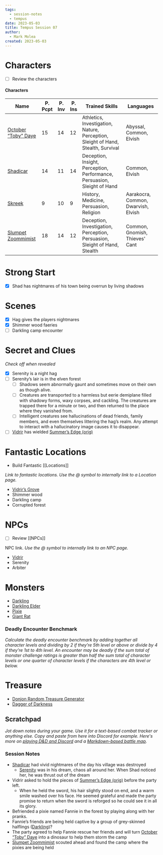 ```yaml
---
tags:
  - session-notes
  - tempus
date: 2023-05-03
title: Tempus Session 07
author:
  - Mark Molea
created: 2023-05-03
---
```

# Characters

- [ ] Review the characters

#### Characters

|Name|P. Pcpt|P. Inv|P. Ins|Trained Skills|Languages|
|---|---|---|---|---|---|
|[October “Toby” Daye](/02---characters/main-party/october-toby-daye)|15|14|12|Athletics, Investigation, Nature, Perception, Sleight of Hand, Stealth, Survival|Abyssal, Common, Elvish|
|[Shadicar](/02---characters/main-party/shadicar)|14|11|14|Deception, Insight, Perception, Performance, Persuasion, Sleight of Hand|Common, Elvish|
|[Skreek](/02---characters/main-party/skreek)|9|10|9|History, Medicine, Persuasion, Religion|Aarakocra, Common, Dwarvish, Elvish|
|[Slumpet Zoommimist](/02---characters/main-party/slumpet-zoommimist)|18|14|12|Deception, Investigation, Perception, Persuasion, Sleight of Hand, Stealth|Common, Gnomish, Thieves' Cant|

  
  

# Strong Start

- [x] Shad has nightmares of his town being overrun by living shadows

# Scenes

- [x] Hag gives the players nightmares
- [x] Shimmer wood faeries
- [ ] Darkling camp encounter

# Secret and Clues

_Check off when revealed_

- [x] Serenity is a night hag
- [ ] Serenity’s lair is in the elven forest
    - [ ] Shadows seem abnormally gaunt and sometimes move on their own as though alive.
    - [ ] Creatures are transported to a harmless but eerie demiplane filled with shadowy forms, waxy corpses, and cackling. The creatures are trapped there for a minute or two, and then returned to the place where they vanished from.
    - [ ] Intelligent creatures see hallucinations of dead friends, family members, and even themselves littering the hag’s realm. Any attempt to interact with a hallucinatory image causes it to disappear.
- [ ] [Vidrir](/02---characters/allies/vidrir) has wielded [Summer’s Edge (orig)](/04---items/summers-edge-orig)

# Fantastic Locations

- Build Fantastic [[Locations]]

_Link to fantastic locations. Use the @ symbol to internally link to a Location page._

- [Vidrir’s Grove](/03---locations/vidrirs-grove)
- Shimmer wood
- Darkling camp
- Corrupted forest

# NPCs

- [ ] Review [[NPCs]]

NPC link. _Use the @ symbol to internally link to an NPC page._

- [Vidrir](/02---characters/allies/vidrir)
- Serenity
- Arbiter

# Monsters

- [Darkling](/02---characters/monsters/darkling)
- [Darkling Elder](/02---characters/monsters/darkling-elder)
- [Pixie](/02---characters/monsters/pixie)
- [Giant Rat](/02---characters/monsters/giant-rat)

  

### **Deadly Encounter Benchmark**

_Calculate the deadly encounter benchmark by adding together all character levels and dividing by 2 if they're 5th level or above or divide by 4 if they're 1st to 4th level. An encounter may be deadly if the sum total of monster challenge ratings is greater than half the sum total of character levels or one quarter of character levels if the characters are 4th level or below._

# Treasure

- [Donjon Random Treasure Generator](https://donjon.bin.sh/5e/random/#type=treasure;treasure-cr=4;treasure-loot_type=treasure_hoard)
- [Dagger of Darkness](/04---items/dagger-of-darkness)

## Scratchpad

_Jot down notes during your game. Use it for a text-based combat tracker or anything else. Copy and paste from here into Discord for example. Here's more on [playing D&D and Discord](https://slyflourish.com/playing_dnd_over_discord.html) and a [Markdown-based battle map](https://slyflourish.com/text-based_battle_maps.html)._

### Session Notes

- [Shadicar](/02---characters/main-party/shadicar) had vivid nightmares of the day his village was destroyed
    - [Serenity](/02---characters/adversaries/serenity) was in his dream, chaos all around her. When Shad noticed her, he was thrust out of the dream
- Vidrir asked to hold the pieces of [Summer’s Edge (orig)](/04---items/summers-edge-orig) before the party left.
    - When he held the sword, his hair slightly stood on end, and a warm smile washed over his face. He seemed grateful and made the party promise to return when the sword is reforged so he could see it in all its glory.
- Befriended a pixie named Fannie in the forest by playing along with her pranks.
- Fannie’s friends are being held captive by a group of grey-skinned halflings ([Darkling](/02---characters/monsters/darkling))?
- The party agreed to help Fannie rescue her friends and will turn [October “Toby” Daye](/02---characters/main-party/october-toby-daye) into a dinosaur to help them storm the camp
- [Slumpet Zoommimist](/02---characters/main-party/slumpet-zoommimist) scouted ahead and found the camp where the pixies are being held